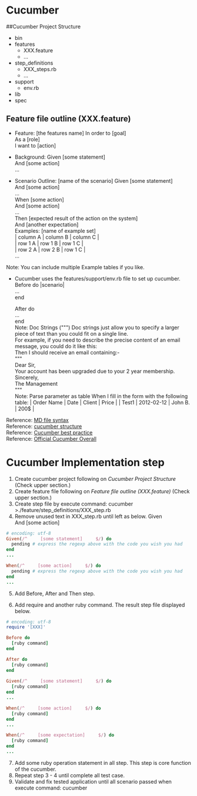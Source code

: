 Cucumber
========

##Cucumber Project Structure

* bin
* features
	* XXX.feature
	* ...
* step_definitions
    * XXX_steps.rb
    * ...
* support
    * env.rb
* lib
* spec

## Feature file outline (XXX.feature)

* Feature: [the features name]
	In order to [goal]   
	As a [role]   
	I want to [action]   

* Background: 
	Given [some statement]   
	And [some action]   
	...   

* Scenario Outline: [name of the scenario]
	Given [some statement]   
	And [some action] <Column A> <Column B>  
	...   
	When [some action]   
	And [some action] <Column C>   
	...   
	Then [expected result of the action on the system]   
	And [another expectation]   
	Examples: [name of example set]   
	| column A | column B | column C |   
	| row 1 A  | row 1 B  | row 1 C  |   
	| row 2 A  | row 2 B  | row 1 C  |   
	...   
	
	
Note: You can include multiple Example tables if you like.   

* Cucumber uses the features/support/env.rb file to set up cucumber.
	Before do  |scenario|   
	...   
	end   

	After do   
	...   
	end   
Note: Doc Strings (""")
	Doc strings just allow you to specify a larger piece of text than you could fit on a single line.   
	For example, if you need to describe the precise content of an email message, you could do it like this:   
	Then I should receive an email containing:-   
	"""   
	Dear Sir,   
	Your account has been upgraded due to your 2 year membership.   
	Sincerely,   
	The Management   
	"""   
Note: Parse parameter as table
	When I fill in the form with the following table:
  	| Order Name | Date       | Client  | Price |
  	| Test1      | 2012-02-12 | John B. | 200$  |
  	
Reference: [MD file syntax](https://github.com/fletcher/MultiMarkdown/blob/master/Documentation/Markdown%20Syntax.md)   
Reference: [cucumber structure](http://www.nigelthorne.com/2009/04/cucumber-syntax.html)   
Reference: [Cucumber best practice](http://qastrategies.blogspot.com/2012/06/cucumber-best-practises.html)   
Reference: [Official Cucumber Overall](https://github.com/cucumber/cucumber/wiki/Cucumber-Backgrounder)

Cucumber Implementation step
========


1. Create cucumber project following on _Cucumber Project Structure_ (Check upper section.)
2. Create feature file following on _Feature file outline (XXX.feature)_ (Check upper section.)
3. Create step file by execute command: cucumber >./feature/step_definitions/XXX_step.rb
4. Remove unused text in XXX_step.rb until left as below.
	Given    
	And [some action]   
```` ruby
# encoding: utf-8
Given(/^     [some statement]     $/) do
  pending # express the regexp above with the code you wish you had
end
...

When(/^     [some action]     $/) do
  pending # express the regexp above with the code you wish you had
end
...

````

5. Add Before, After and Then step.

6. Add  require  and another ruby command. The result step file displayed below.
``` ruby
# encoding: utf-8
require '[XXX]'

Before do
  [ruby command]
end

After do
  [ruby command]
end
 
Given(/^     [some statement]     $/) do
  [ruby command]
end
...

When(/^     [some action]     $/) do
  [ruby command]
end
...

When(/^     [some expectation]     $/) do
  [ruby command]
end
...

```

7. Add some ruby operation statement in all step. This step is core function of the cucumber.
8. Repeat step 3 - 4 until complete all test case.
9. Validate and fix tested application until all scenario passed when execute command: cucumber
